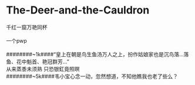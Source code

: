 # The-Deer-and-the-Cauldron
千红一窟万艳同杯<br>
<br>
一个pwp<br>    
########~1k####“皇上在朝是鸟生鱼汤万人之上，扮作姑娘家也是沉鸟落...落鱼、花中魁首、艳冠群芳...”<br>
从来蒸黍未须熟 只恐银釭竟照暝<br>
########~5k####韦小宝心念一动，忽然想道，不知他瞧我也老了些么？<br>
